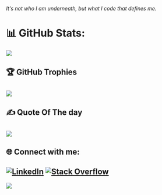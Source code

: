 _It's not who I am underneath, but what I code that defines me._
# 📊 GitHub Stats:
![](https://github-readme-streak-stats.herokuapp.com/?user=kaushal-biqmind&theme=blue-green&hide_border=false)<br/>
<!-- ![](https://github-readme-stats-sigma-five.vercel.app/api?username=kaushal-biqmind&theme=blue-green&hide_border=false&include_all_commits=true&count_private=true)<br/>
-->
## 🏆 GitHub Trophies
![](https://github-profile-trophy.vercel.app/?username=kaushal-biqmind&theme=radical&no-frame=false&no-bg=false&margin-w=4)
---
## ✍️ Quote Of The day
![](https://quotes-github-readme.vercel.app/api?type=horizontal&theme=radical)
---
## 🌐 Connect with me:
[![LinkedIn](https://img.shields.io/badge/LinkedIn-%230077B5.svg?logo=linkedin&logoColor=white)](https://linkedin.com/in/paravkaushal) [![Stack Overflow](https://img.shields.io/badge/-Stackoverflow-FE7A16?logo=stack-overflow&logoColor=white)](https://stackoverflow.com/users/9857409) 
---
[![](https://visitcount.itsvg.in/api?id=kaushal-biqmind&icon=0&color=0)](https://visitcount.itsvg.in)
